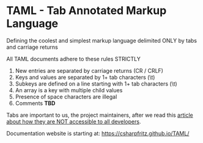 # TAML - Tab Annotated Markup Language

Defining the coolest and simplest markup language delimited ONLY by tabs and carriage returns

All TAML documents adhere to these rules STRICTLY
1. New entries are separated by carriage returns (CR / CRLF)
1. Keys and values are separated by 1+ tab characters (\t)
1. Subkeys are defined on a line starting with 1+ tab characters (\t)
1. An array is a key with multiple child values
1. Presence of space characters are illegal
1. Comments **TBD**

Tabs are important to us, the project maintainers, after we read this [article about how they are NOT accessible to all developers](https://www.reddit.com/r/javascript/comments/c8drjo/nobody_talks_about_the_real_reason_to_use_tabs/).

Documentation website is starting at:  https://csharpfritz.github.io/TAML/

